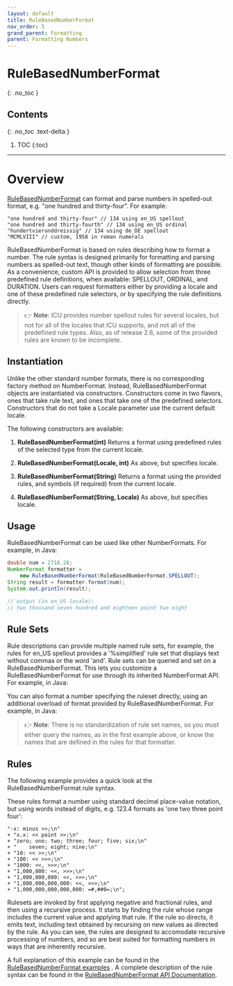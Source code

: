 ```yaml
---
layout: default
title: RuleBasedNumberFormat
nav_order: 5
grand_parent: Formatting
parent: Formatting Numbers
---
```

<!--
© 2020 and later: Unicode, Inc. and others.
License & terms of use: http://www.unicode.org/copyright.html
-->

# RuleBasedNumberFormat
{: .no_toc }

## Contents
{: .no_toc .text-delta }

1. TOC
{:toc}

---

# Overview

[RuleBasedNumberFormat](https://unicode-org.github.io/icu-docs/apidoc/released/icu4c/classRuleBasedNumberFormat.html)
can format and parse numbers in spelled-out format, e.g. "one hundred and
thirty-four". For example:

```
"one hundred and thirty-four" // 134 using en_US spellout
"one hundred and thirty-fourth" // 134 using en_US ordinal
"hundertvierunddreissig" // 134 using de_DE spellout
"MCMLVIII" // custom, 1958 in roman numerals
```

RuleBasedNumberFormat is based on rules describing how to format a number. The
rule syntax is designed primarily for formatting and parsing numbers as
spelled-out text, though other kinds of formatting are possible. As a
convenience, custom API is provided to allow selection from three predefined
rule definitions, when available: SPELLOUT, ORDINAL, and DURATION. Users can
request formatters either by providing a locale and one of these predefined rule
selectors, or by specifying the rule definitions directly.

> :point_right: **Note**: ICU provides number spellout rules for several locales, but not for all of the
locales that ICU supports, and not all of the predefined rule types. Also, as of
release 2.6, some of the provided rules are known to be incomplete.

## Instantiation

Unlike the other standard number formats, there is no corresponding factory
method on NumberFormat. Instead, RuleBasedNumberFormat objects are instantiated
via constructors. Constructors come in two flavors, ones that take rule text,
and ones that take one of the predefined selectors. Constructors that do not
take a Locale parameter use the current default locale.

The following constructors are available:

1.  **RuleBasedNumberFormat(int)**
    Returns a format using predefined rules of the selected type from the
    current locale.

2.  **RuleBasedNumberFormat(Locale, int)**
    As above, but specifies locale.

3.  **RuleBasedNumberFormat(String)**
    Returns a format using the provided rules, and symbols (if required) from
    the current locale.

4.  **RuleBasedNumberFormat(String, Locale)**
    As above, but specifies locale.

## Usage

RuleBasedNumberFormat can be used like other NumberFormats. For example, in
Java:

```java
double num = 2718.28;
NumberFormat formatter = 
    new RuleBasedNumberFormat(RuleBasedNumberFormat.SPELLOUT);
String result = formatter.format(num);
System.out.println(result);

// output (in en_US locale):
// two thousand seven hundred and eighteen point two eight
```

## Rule Sets

Rule descriptions can provide multiple named rule sets, for example, the rules
for en_US spellout provides a '%simplified' rule set that displays text without
commas or the word 'and'. Rule sets can be queried and set on a
RuleBasedNumberFormat. This lets you customize a RuleBasedNumberFormat for use
through its inherited NumberFormat API. For example, in Java:

You can also format a number specifying the ruleset directly, using an
additional overload of format provided by RuleBasedNumberFormat. For example, in
Java:

> :point_right: **Note**: There is no standardization of rule set names, so you must either query the
names, as in the first example above, or know the names that are defined in the
rules for that formatter.

## Rules

The following example provides a quick look at the RuleBasedNumberFormat rule
syntax.

These rules format a number using standard decimal place-value notation, but
using words instead of digits, e.g. 123.4 formats as 'one two three point four':

```
"-x: minus >>;\n"
+ "x.x: << point >>;\n"
+ "zero; one; two; three; four; five; six;\n"
+ "    seven; eight; nine;\n"
+ "10: << >>;\n"
+ "100: << >>>;\n"
+ "1000: <<, >>>;\n"
+ "1,000,000: <<, >>>;\n"
+ "1,000,000,000: <<, >>>;\n"
+ "1,000,000,000,000: <<, >>>;\n"
+ "1,000,000,000,000,000: =#,##0=;\n";
```

Rulesets are invoked by first applying negative and fractional rules, and then
using a recursive process. It starts by finding the rule whose range includes
the current value and applying that rule. If the rule so directs, it emits text,
including text obtained by recursing on new values as directed by the rule. As
you can see, the rules are designed to accomodate recursive processing of
numbers, and so are best suited for formatting numbers in ways that are
inherently recursive.

A full explanation of this example can be found in the [RuleBasedNumberFormat
examples](rbnf-examples.md) . A complete description of the rule syntax can be
found in the [RuleBasedNumberFormat API
Documentation](https://unicode-org.github.io/icu-docs/apidoc/released/icu4c/classRuleBasedNumberFormat.html).
